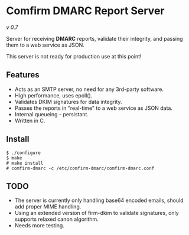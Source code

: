 Comfirm DMARC Report Server
===========================
*v 0.7*

Server for receiving **DMARC** reports, validate their integrity, and passing them to a web service as JSON.

This server is not ready for production use at this point!


Features
--------

* Acts as an SMTP server, no need for any 3rd-party software.
* High performance, uses epoll().
* Validates DKIM signatures for data integrity.
* Passes the reports in "real-time" to a web service as JSON data.
* Internal queueing - persistant.
* Written in C.


Install
-------

    $ ./configure
    $ make
    # make install
    # comfirm-dmarc -c /etc/comfirm-dmarc/comfirm-dmarc.conf

TODO
----

* The server is currently only handling base64 encoded emails, should add proper MIME handling.
* Using an extended version of firm-dkim to validate signatures, only supports relaxed canon algorithm.
* Needs more testing.
